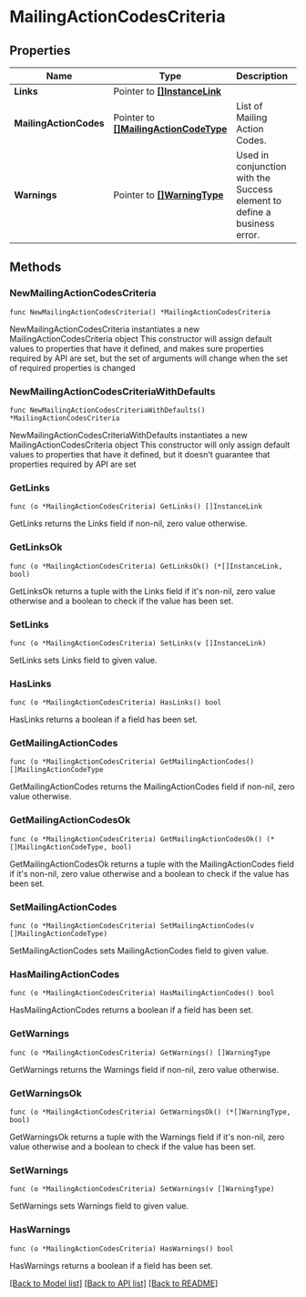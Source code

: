 # MailingActionCodesCriteria

## Properties

Name | Type | Description | Notes
------------ | ------------- | ------------- | -------------
**Links** | Pointer to [**[]InstanceLink**](InstanceLink.md) |  | [optional] 
**MailingActionCodes** | Pointer to [**[]MailingActionCodeType**](MailingActionCodeType.md) | List of Mailing Action Codes. | [optional] 
**Warnings** | Pointer to [**[]WarningType**](WarningType.md) | Used in conjunction with the Success element to define a business error. | [optional] 

## Methods

### NewMailingActionCodesCriteria

`func NewMailingActionCodesCriteria() *MailingActionCodesCriteria`

NewMailingActionCodesCriteria instantiates a new MailingActionCodesCriteria object
This constructor will assign default values to properties that have it defined,
and makes sure properties required by API are set, but the set of arguments
will change when the set of required properties is changed

### NewMailingActionCodesCriteriaWithDefaults

`func NewMailingActionCodesCriteriaWithDefaults() *MailingActionCodesCriteria`

NewMailingActionCodesCriteriaWithDefaults instantiates a new MailingActionCodesCriteria object
This constructor will only assign default values to properties that have it defined,
but it doesn't guarantee that properties required by API are set

### GetLinks

`func (o *MailingActionCodesCriteria) GetLinks() []InstanceLink`

GetLinks returns the Links field if non-nil, zero value otherwise.

### GetLinksOk

`func (o *MailingActionCodesCriteria) GetLinksOk() (*[]InstanceLink, bool)`

GetLinksOk returns a tuple with the Links field if it's non-nil, zero value otherwise
and a boolean to check if the value has been set.

### SetLinks

`func (o *MailingActionCodesCriteria) SetLinks(v []InstanceLink)`

SetLinks sets Links field to given value.

### HasLinks

`func (o *MailingActionCodesCriteria) HasLinks() bool`

HasLinks returns a boolean if a field has been set.

### GetMailingActionCodes

`func (o *MailingActionCodesCriteria) GetMailingActionCodes() []MailingActionCodeType`

GetMailingActionCodes returns the MailingActionCodes field if non-nil, zero value otherwise.

### GetMailingActionCodesOk

`func (o *MailingActionCodesCriteria) GetMailingActionCodesOk() (*[]MailingActionCodeType, bool)`

GetMailingActionCodesOk returns a tuple with the MailingActionCodes field if it's non-nil, zero value otherwise
and a boolean to check if the value has been set.

### SetMailingActionCodes

`func (o *MailingActionCodesCriteria) SetMailingActionCodes(v []MailingActionCodeType)`

SetMailingActionCodes sets MailingActionCodes field to given value.

### HasMailingActionCodes

`func (o *MailingActionCodesCriteria) HasMailingActionCodes() bool`

HasMailingActionCodes returns a boolean if a field has been set.

### GetWarnings

`func (o *MailingActionCodesCriteria) GetWarnings() []WarningType`

GetWarnings returns the Warnings field if non-nil, zero value otherwise.

### GetWarningsOk

`func (o *MailingActionCodesCriteria) GetWarningsOk() (*[]WarningType, bool)`

GetWarningsOk returns a tuple with the Warnings field if it's non-nil, zero value otherwise
and a boolean to check if the value has been set.

### SetWarnings

`func (o *MailingActionCodesCriteria) SetWarnings(v []WarningType)`

SetWarnings sets Warnings field to given value.

### HasWarnings

`func (o *MailingActionCodesCriteria) HasWarnings() bool`

HasWarnings returns a boolean if a field has been set.


[[Back to Model list]](../README.md#documentation-for-models) [[Back to API list]](../README.md#documentation-for-api-endpoints) [[Back to README]](../README.md)


